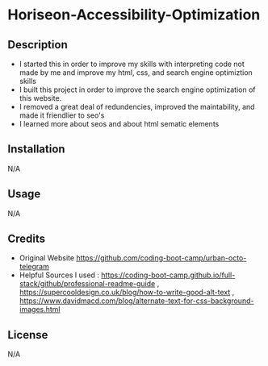 # Horiseon-Accessibility-Optimization

## Description

- I started this in order to improve my skills with interpreting code not made by me and improve my html, css, and search engine optimiztion skills
- I built this project in order to improve the search engine optimization of this website.
- I removed a great deal of redundencies, improved the maintability, and made it friendlier to seo's
- I learned more about seos and about html sematic elements

## Installation

N/A

## Usage

N/A

## Credits

- Original Website https://github.com/coding-boot-camp/urban-octo-telegram
- Helpful Sources I used : https://coding-boot-camp.github.io/full-stack/github/professional-readme-guide , https://supercooldesign.co.uk/blog/how-to-write-good-alt-text , https://www.davidmacd.com/blog/alternate-text-for-css-background-images.html

## License

N/A
